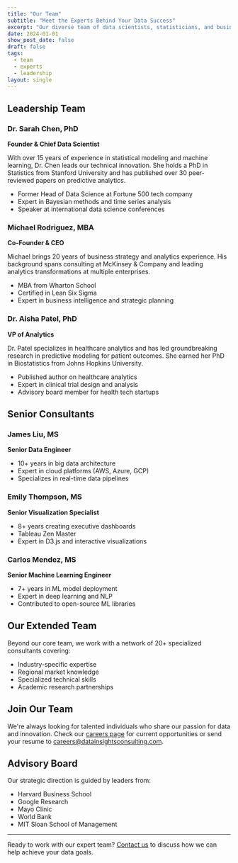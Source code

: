```yaml
---
title: "Our Team"
subtitle: "Meet the Experts Behind Your Data Success"
excerpt: "Our diverse team of data scientists, statisticians, and business analysts brings together decades of experience across multiple industries."
date: 2024-01-01
show_post_date: false
draft: false
tags:
  - team
  - experts
  - leadership
layout: single
---
```


## Leadership Team

### Dr. Sarah Chen, PhD
**Founder & Chief Data Scientist**

With over 15 years of experience in statistical modeling and machine learning, Dr. Chen leads our technical innovation. She holds a PhD in Statistics from Stanford University and has published over 30 peer-reviewed papers on predictive analytics.

- Former Head of Data Science at Fortune 500 tech company
- Expert in Bayesian methods and time series analysis
- Speaker at international data science conferences

### Michael Rodriguez, MBA
**Co-Founder & CEO**

Michael brings 20 years of business strategy and analytics experience. His background spans consulting at McKinsey & Company and leading analytics transformations at multiple enterprises.

- MBA from Wharton School
- Certified in Lean Six Sigma
- Expert in business intelligence and strategic planning

### Dr. Aisha Patel, PhD
**VP of Analytics**

Dr. Patel specializes in healthcare analytics and has led groundbreaking research in predictive modeling for patient outcomes. She earned her PhD in Biostatistics from Johns Hopkins University.

- Published author on healthcare analytics
- Expert in clinical trial design and analysis
- Advisory board member for health tech startups

## Senior Consultants

### James Liu, MS
**Senior Data Engineer**

- 10+ years in big data architecture
- Expert in cloud platforms (AWS, Azure, GCP)
- Specializes in real-time data pipelines

### Emily Thompson, MS
**Senior Visualization Specialist**

- 8+ years creating executive dashboards
- Tableau Zen Master
- Expert in D3.js and interactive visualizations

### Carlos Mendez, MS
**Senior Machine Learning Engineer**

- 7+ years in ML model deployment
- Expert in deep learning and NLP
- Contributed to open-source ML libraries

## Our Extended Team

Beyond our core team, we work with a network of 20+ specialized consultants covering:

- Industry-specific expertise
- Regional market knowledge
- Specialized technical skills
- Academic research partnerships

## Join Our Team

We're always looking for talented individuals who share our passion for data and innovation. Check our [careers page](/careers) for current opportunities or send your resume to careers@datainsightsconsulting.com.

## Advisory Board

Our strategic direction is guided by leaders from:

- Harvard Business School
- Google Research
- Mayo Clinic
- World Bank
- MIT Sloan School of Management

---

Ready to work with our expert team? [Contact us](/consulting_services_website/contact/) to discuss how we can help achieve your data goals.